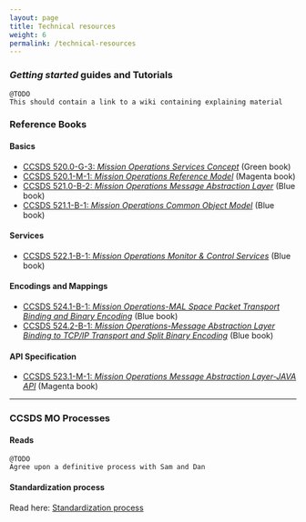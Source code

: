 ```yaml
---
layout: page
title: Technical resources
weight: 6
permalink: /technical-resources
---
```


### *Getting started* guides and Tutorials

    @TODO
    This should contain a link to a wiki containing explaining material

### Reference Books

#### Basics
 * [CCSDS 520.0-G-3: *Mission Operations Services Concept*](https://public.ccsds.org/Pubs/520x0g3.pdf) (Green book)
 * [CCSDS 520.1-M-1: *Mission Operations Reference Model*](https://public.ccsds.org/Pubs/520x1m1.pdf) (Magenta book)
 * [CCSDS 521.0-B-2: *Mission Operations Message Abstraction Layer*](https://public.ccsds.org/Pubs/521x0b2e1.pdf) (Blue book)
 * [CCSDS 521.1-B-1: *Mission Operations Common Object Model*](https://public.ccsds.org/Pubs/521x1b1.pdf) (Blue book)

#### Services
 * [CCSDS 522.1-B-1: *Mission Operations Monitor & Control Services*](https://public.ccsds.org/Pubs/522x1b1.pdf) (Blue book)

#### Encodings and Mappings
 * [CCSDS 524.1-B-1: *Mission Operations-MAL Space Packet Transport Binding and Binary Encoding*](https://public.ccsds.org/Pubs/524x1b1.pdf)  (Blue book)
 * [CCSDS 524.2-B-1: *Mission Operations-Message Abstraction Layer Binding to TCP/IP Transport and Split Binary Encoding*](https://public.ccsds.org/Pubs/524x2b1.pdf) (Blue book)

#### API Specification
 * [CCSDS 523.1-M-1: *Mission Operations Message Abstraction Layer-JAVA API*](https://public.ccsds.org/Pubs/523x1m1.pdf) (Magenta book)

---

### CCSDS MO Processes

#### Reads

    @TODO
    Agree upon a definitive process with Sam and Dan

#### Standardization process

 Read here: [Standardization process](https://public.ccsds.org/publications/StandardsDevProcess.aspx)

